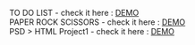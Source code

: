 TO DO LIST - check it here : [DEMO](https://blady11.github.io/ToDoList/)<br>
PAPER ROCK SCISSORS - check it here : [DEMO](https://blady11.github.io/PRSGame/)<br>
PSD > HTML Project1 - check it here : [DEMO](https://blady11.github.io/PSDProject1/)
